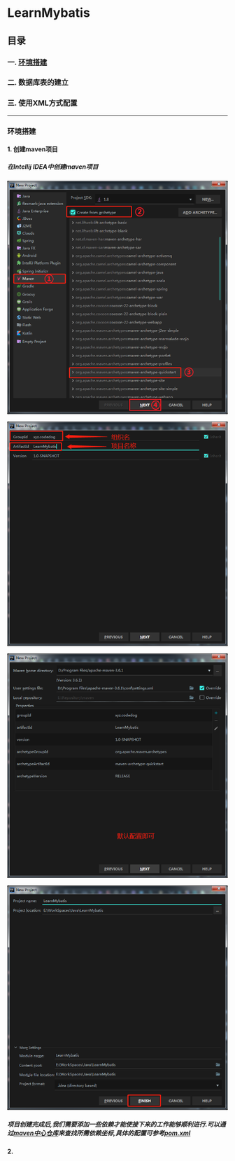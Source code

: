 # LearnMybatis #

## 目录

### 一. [环境搭建](#环境搭建) ####
### 二. 数据库表的建立 ###
### 三. 使用XML方式配置 ###

---

### 环境搭建 ###
#### 1. 创建maven项目 ####
##### 在Intellij IDEA中创建maven项目
![maven](https://github.com/admin-zhang/LearnMybatis/raw/master/images/01.png)

![maven](https://github.com/admin-zhang/LearnMybatis/raw/master/images/02.png)

![maven](https://github.com/admin-zhang/LearnMybatis/raw/master/images/03.png)

![maven](https://github.com/admin-zhang/LearnMybatis/raw/master/images/04.png)
##### 项目创建完成后,我们需要添加一些依赖才能使接下来的工作能够顺利进行.可以通过[maven中心仓库](https://mvnrepository.com/)来查找所需依赖坐标,具体的配置可参考[pom.xml](pom.xml) ####
#### 2. 
